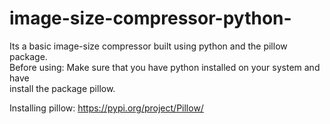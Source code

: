 # image-size-compressor-python-

Its a basic image-size compressor built using python and the pillow package.<br>
Before using: Make sure that you have python installed on your system 
and have<br>install the package pillow.

Installing pillow:
https://pypi.org/project/Pillow/

